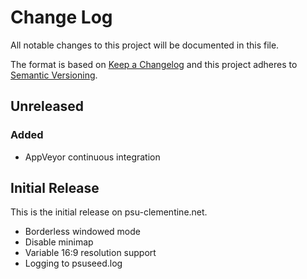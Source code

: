 # Change Log

All notable changes to this project will be documented in this file.

The format is based on [Keep a Changelog](http://keepachangelog.com/)
and this project adheres to [Semantic Versioning](http://semver.org/).


## Unreleased

### Added

- AppVeyor continuous integration


## Initial Release

This is the initial release on psu-clementine.net.

- Borderless windowed mode
- Disable minimap
- Variable 16:9 resolution support
- Logging to psuseed.log
